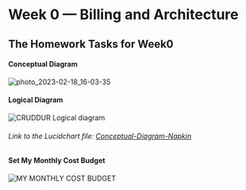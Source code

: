 # Week 0 — Billing and Architecture

## The Homework Tasks for Week0
#### Conceptual Diagram


![photo_2023-02-18_16-03-35](https://user-images.githubusercontent.com/46396011/219872928-14399a8f-2b02-4046-ab0b-82e5b8d75108.jpg)

#### Logical Diagram
![CRUDDUR Logical diagram](https://user-images.githubusercontent.com/46396011/219874163-8722a021-f463-4203-81c1-d488e097604d.png)


###### Link to the Lucidchart file: [Conceptual-Diagram-Napkin](https://lucid.app/lucidchart/ceed338e-83aa-4efa-9824-98cf5f44fa84/edit?view_items=w6myFQiTfN0w&invitationId=inv_d96fb264-c957-47c0-825d-bf51da87ce88)

#### Set My Monthly Cost Budget

![MY MONTHLY COST BUDGET](https://user-images.githubusercontent.com/46396011/219874701-97caf7e5-e911-4659-a816-cd37ed945776.PNG)
